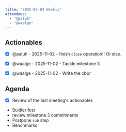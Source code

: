 ```yaml
---
title: "2025-02-04 Weekly"
attendees:
  - "@paluh"
  - "@waalge"
---
```


## Actionables

<!-- || - [ ] {{OWNER}} - {{DEADLINE}} - {{DESCRIPTION}} -->

- [x] @paluh - 2025-11-02 - finish `close` operation!! Or else.

- [x] @waalge - 2025-11-02 - Tackle milestone 3

- [x] @waalge - 2025-11-02 - Write the cbor

## Agenda

<!-- || - [ ] ({{PROPOSER}} -)? {{DESCRIPTION}} -->

- [x] Review of the last meeting's actionables
- Buidler fest
- review milestone 3 commitments
- Postpone `sub` step
- Benchmarks
